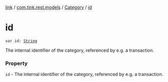 [link](../../index.md) / [com.tink.rest.models](../index.md) / [Category](index.md) / [id](./id.md)

# id

`var id: `[`String`](https://kotlinlang.org/api/latest/jvm/stdlib/kotlin/-string/index.html)

The internal identifier of the category, referenced by e.g. a transaction.

### Property

`id` - The internal identifier of the category, referenced by e.g. a transaction.